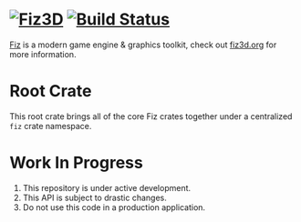 # [![Fiz3D](http://fiz3d.org/static/media/logo_nopad_101x48.png)](https://fiz3d.org) [![Build Status](https://travis-ci.org/fiz3d/fiz.svg?branch=master)](https://travis-ci.org/fiz3d/fiz)

[Fiz](https://fiz3d.org) is a modern game engine & graphics toolkit, check out [fiz3d.org](https://fiz3d.org) for more information.

# Root Crate

This root crate brings all of the core Fiz crates together under a centralized `fiz` crate namespace.

# Work In Progress

1. This repository is under active development.
2. This API is subject to drastic changes.
3. Do not use this code in a production application.
